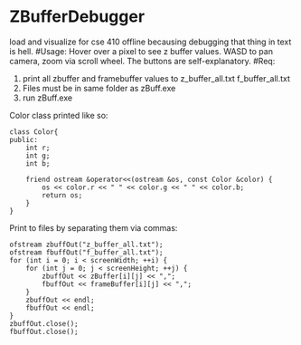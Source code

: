 # ZBufferDebugger
load and visualize for cse 410 offline becausing debugging that thing in text is hell.
#Usage:
Hover over a pixel to see z buffer values.
WASD to pan camera, zoom via scroll wheel.
The buttons are self-explanatory.
#Req:
1. print all zbuffer and framebuffer values to z_buffer_all.txt f_buffer_all.txt
2. Files must be in same folder as zBuff.exe
3. run zBuff.exe

Color class printed like so:
```
class Color{
public:
    int r;
    int g;
    int b;

    friend ostream &operator<<(ostream &os, const Color &color) {
        os << color.r << " " << color.g << " " << color.b;
        return os;
    }
}
```
Print to files by separating them via commas:
```
ofstream zbuffOut("z_buffer_all.txt");
ofstream fbuffOut("f_buffer_all.txt");
for (int i = 0; i < screenWidth; ++i) {
    for (int j = 0; j < screenHeight; ++j) {
        zbuffOut << zBuffer[i][j] << ",";
        fbuffOut << frameBuffer[i][j] << ",";
    }
    zbuffOut << endl;
    fbuffOut << endl;
}
zbuffOut.close();
fbuffOut.close();
```
